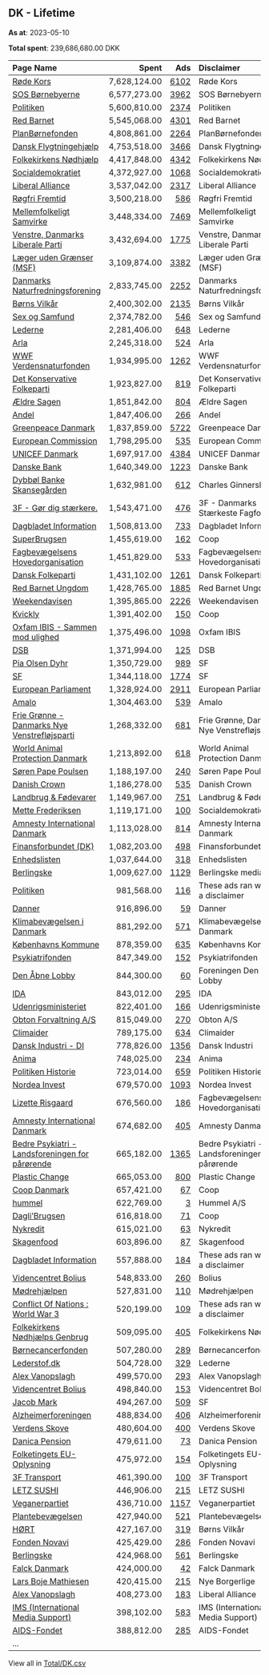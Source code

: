 ## DK - Lifetime
**As at**: 2023-05-10

**Total spent**: 239,686,680.00 DKK

|Page Name|Spent|Ads|Disclaimer|
|:---|---:|---:|:---|
|[Røde Kors](https://www.facebook.com/65929129383)|7,628,124.00|[6102](https://www.facebook.com/ads/library/?active_status=all&ad_type=political_and_issue_ads&country=DK&view_all_page_id=65929129383&search_type=page&media_type=all)|Røde Kors|
|[SOS Børnebyerne](https://www.facebook.com/26458152911)|6,577,273.00|[3962](https://www.facebook.com/ads/library/?active_status=all&ad_type=political_and_issue_ads&country=DK&view_all_page_id=26458152911&search_type=page&media_type=all)|SOS Børnebyerne|
|[Politiken](https://www.facebook.com/12860228293)|5,600,810.00|[2374](https://www.facebook.com/ads/library/?active_status=all&ad_type=political_and_issue_ads&country=DK&view_all_page_id=12860228293&search_type=page&media_type=all)|Politiken|
|[Red Barnet](https://www.facebook.com/67571270393)|5,545,068.00|[4301](https://www.facebook.com/ads/library/?active_status=all&ad_type=political_and_issue_ads&country=DK&view_all_page_id=67571270393&search_type=page&media_type=all)|Red Barnet|
|[PlanBørnefonden](https://www.facebook.com/399210657232918)|4,808,861.00|[2264](https://www.facebook.com/ads/library/?active_status=all&ad_type=political_and_issue_ads&country=DK&view_all_page_id=399210657232918&search_type=page&media_type=all)|PlanBørnefonden|
|[Dansk Flygtningehjælp](https://www.facebook.com/116227401722605)|4,753,518.00|[3466](https://www.facebook.com/ads/library/?active_status=all&ad_type=political_and_issue_ads&country=DK&view_all_page_id=116227401722605&search_type=page&media_type=all)|Dansk Flygtningehjælp|
|[Folkekirkens Nødhjælp](https://www.facebook.com/276770505228)|4,417,848.00|[4342](https://www.facebook.com/ads/library/?active_status=all&ad_type=political_and_issue_ads&country=DK&view_all_page_id=276770505228&search_type=page&media_type=all)|Folkekirkens Nødhjælp|
|[Socialdemokratiet](https://www.facebook.com/41459763029)|4,372,927.00|[1068](https://www.facebook.com/ads/library/?active_status=all&ad_type=political_and_issue_ads&country=DK&view_all_page_id=41459763029&search_type=page&media_type=all)|Socialdemokratiet|
|[Liberal Alliance](https://www.facebook.com/106952222676974)|3,537,042.00|[2317](https://www.facebook.com/ads/library/?active_status=all&ad_type=political_and_issue_ads&country=DK&view_all_page_id=106952222676974&search_type=page&media_type=all)|Liberal Alliance|
|[Røgfri Fremtid](https://www.facebook.com/1677055535924085)|3,500,218.00|[586](https://www.facebook.com/ads/library/?active_status=all&ad_type=political_and_issue_ads&country=DK&view_all_page_id=1677055535924085&search_type=page&media_type=all)|Røgfri Fremtid|
|[Mellemfolkeligt Samvirke](https://www.facebook.com/5624899398)|3,448,334.00|[7469](https://www.facebook.com/ads/library/?active_status=all&ad_type=political_and_issue_ads&country=DK&view_all_page_id=5624899398&search_type=page&media_type=all)|Mellemfolkeligt Samvirke|
|[Venstre, Danmarks Liberale Parti](https://www.facebook.com/21465928829)|3,432,694.00|[1775](https://www.facebook.com/ads/library/?active_status=all&ad_type=political_and_issue_ads&country=DK&view_all_page_id=21465928829&search_type=page&media_type=all)|Venstre, Danmarks Liberale Parti|
|[Læger uden Grænser (MSF)](https://www.facebook.com/99632942471)|3,109,874.00|[3382](https://www.facebook.com/ads/library/?active_status=all&ad_type=political_and_issue_ads&country=DK&view_all_page_id=99632942471&search_type=page&media_type=all)|Læger uden Grænser (MSF)|
|[Danmarks Naturfredningsforening](https://www.facebook.com/38507331439)|2,833,745.00|[2252](https://www.facebook.com/ads/library/?active_status=all&ad_type=political_and_issue_ads&country=DK&view_all_page_id=38507331439&search_type=page&media_type=all)|Danmarks Naturfredningsforening|
|[Børns Vilkår](https://www.facebook.com/72672361910)|2,400,302.00|[2135](https://www.facebook.com/ads/library/?active_status=all&ad_type=political_and_issue_ads&country=DK&view_all_page_id=72672361910&search_type=page&media_type=all)|Børns Vilkår|
|[Sex og Samfund](https://www.facebook.com/250994288337708)|2,374,782.00|[546](https://www.facebook.com/ads/library/?active_status=all&ad_type=political_and_issue_ads&country=DK&view_all_page_id=250994288337708&search_type=page&media_type=all)|Sex og Samfund|
|[Lederne](https://www.facebook.com/167891603415958)|2,281,406.00|[648](https://www.facebook.com/ads/library/?active_status=all&ad_type=political_and_issue_ads&country=DK&view_all_page_id=167891603415958&search_type=page&media_type=all)|Lederne|
|[Arla](https://www.facebook.com/220361474643059)|2,245,318.00|[524](https://www.facebook.com/ads/library/?active_status=all&ad_type=political_and_issue_ads&country=DK&view_all_page_id=220361474643059&search_type=page&media_type=all)|Arla|
|[WWF Verdensnaturfonden](https://www.facebook.com/155596147784577)|1,934,995.00|[1262](https://www.facebook.com/ads/library/?active_status=all&ad_type=political_and_issue_ads&country=DK&view_all_page_id=155596147784577&search_type=page&media_type=all)|WWF Verdensnaturfonden|
|[Det Konservative Folkeparti](https://www.facebook.com/39233495912)|1,923,827.00|[819](https://www.facebook.com/ads/library/?active_status=all&ad_type=political_and_issue_ads&country=DK&view_all_page_id=39233495912&search_type=page&media_type=all)|Det Konservative Folkeparti|
|[Ældre Sagen](https://www.facebook.com/126543540781090)|1,851,842.00|[804](https://www.facebook.com/ads/library/?active_status=all&ad_type=political_and_issue_ads&country=DK&view_all_page_id=126543540781090&search_type=page&media_type=all)|Ældre Sagen|
|[Andel](https://www.facebook.com/101875098313543)|1,847,406.00|[266](https://www.facebook.com/ads/library/?active_status=all&ad_type=political_and_issue_ads&country=DK&view_all_page_id=101875098313543&search_type=page&media_type=all)|Andel|
|[Greenpeace Danmark](https://www.facebook.com/55365680705)|1,837,859.00|[5722](https://www.facebook.com/ads/library/?active_status=all&ad_type=political_and_issue_ads&country=DK&view_all_page_id=55365680705&search_type=page&media_type=all)|Greenpeace Danmark|
|[European Commission](https://www.facebook.com/107898832590939)|1,798,295.00|[535](https://www.facebook.com/ads/library/?active_status=all&ad_type=political_and_issue_ads&country=DK&view_all_page_id=107898832590939&search_type=page&media_type=all)|European Commission|
|[UNICEF Danmark](https://www.facebook.com/63691965101)|1,697,917.00|[4384](https://www.facebook.com/ads/library/?active_status=all&ad_type=political_and_issue_ads&country=DK&view_all_page_id=63691965101&search_type=page&media_type=all)|UNICEF Danmark|
|[Danske Bank](https://www.facebook.com/130388840342741)|1,640,349.00|[1223](https://www.facebook.com/ads/library/?active_status=all&ad_type=political_and_issue_ads&country=DK&view_all_page_id=130388840342741&search_type=page&media_type=all)|Danske Bank|
|[Dybbøl Banke Skansegården](https://www.facebook.com/864373427248898)|1,632,981.00|[612](https://www.facebook.com/ads/library/?active_status=all&ad_type=political_and_issue_ads&country=DK&view_all_page_id=864373427248898&search_type=page&media_type=all)|Charles Ginnerskov|
|[3F - Gør dig stærkere.](https://www.facebook.com/109012749124622)|1,543,471.00|[476](https://www.facebook.com/ads/library/?active_status=all&ad_type=political_and_issue_ads&country=DK&view_all_page_id=109012749124622&search_type=page&media_type=all)|3F - Danmarks Stærkeste Fagforening|
|[Dagbladet Information](https://www.facebook.com/66328502645)|1,508,813.00|[733](https://www.facebook.com/ads/library/?active_status=all&ad_type=political_and_issue_ads&country=DK&view_all_page_id=66328502645&search_type=page&media_type=all)|Dagbladet Information|
|[SuperBrugsen](https://www.facebook.com/125934997444897)|1,455,619.00|[162](https://www.facebook.com/ads/library/?active_status=all&ad_type=political_and_issue_ads&country=DK&view_all_page_id=125934997444897&search_type=page&media_type=all)|Coop|
|[Fagbevægelsens Hovedorganisation](https://www.facebook.com/261599053881378)|1,451,829.00|[533](https://www.facebook.com/ads/library/?active_status=all&ad_type=political_and_issue_ads&country=DK&view_all_page_id=261599053881378&search_type=page&media_type=all)|Fagbevægelsens Hovedorganisation|
|[Dansk Folkeparti](https://www.facebook.com/520449347983427)|1,431,102.00|[1261](https://www.facebook.com/ads/library/?active_status=all&ad_type=political_and_issue_ads&country=DK&view_all_page_id=520449347983427&search_type=page&media_type=all)|Dansk Folkeparti|
|[Red Barnet Ungdom](https://www.facebook.com/146956228206)|1,428,765.00|[1885](https://www.facebook.com/ads/library/?active_status=all&ad_type=political_and_issue_ads&country=DK&view_all_page_id=146956228206&search_type=page&media_type=all)|Red Barnet Ungdom|
|[Weekendavisen](https://www.facebook.com/867877683280051)|1,395,865.00|[2226](https://www.facebook.com/ads/library/?active_status=all&ad_type=political_and_issue_ads&country=DK&view_all_page_id=867877683280051&search_type=page&media_type=all)|Weekendavisen|
|[Kvickly](https://www.facebook.com/90497015205)|1,391,402.00|[150](https://www.facebook.com/ads/library/?active_status=all&ad_type=political_and_issue_ads&country=DK&view_all_page_id=90497015205&search_type=page&media_type=all)|Coop|
|[Oxfam IBIS - Sammen mod ulighed](https://www.facebook.com/144965885963)|1,375,496.00|[1098](https://www.facebook.com/ads/library/?active_status=all&ad_type=political_and_issue_ads&country=DK&view_all_page_id=144965885963&search_type=page&media_type=all)|Oxfam IBIS|
|[DSB](https://www.facebook.com/116269191760882)|1,371,994.00|[125](https://www.facebook.com/ads/library/?active_status=all&ad_type=political_and_issue_ads&country=DK&view_all_page_id=116269191760882&search_type=page&media_type=all)|DSB|
|[Pia Olsen Dyhr](https://www.facebook.com/49348971479)|1,350,729.00|[989](https://www.facebook.com/ads/library/?active_status=all&ad_type=political_and_issue_ads&country=DK&view_all_page_id=49348971479&search_type=page&media_type=all)|SF|
|[SF](https://www.facebook.com/74796954245)|1,344,118.00|[1774](https://www.facebook.com/ads/library/?active_status=all&ad_type=political_and_issue_ads&country=DK&view_all_page_id=74796954245&search_type=page&media_type=all)|SF|
|[European Parliament](https://www.facebook.com/178362315106)|1,328,924.00|[2911](https://www.facebook.com/ads/library/?active_status=all&ad_type=political_and_issue_ads&country=DK&view_all_page_id=178362315106&search_type=page&media_type=all)|European Parliament|
|[Amalo](https://www.facebook.com/122577072476986)|1,304,463.00|[539](https://www.facebook.com/ads/library/?active_status=all&ad_type=political_and_issue_ads&country=DK&view_all_page_id=122577072476986&search_type=page&media_type=all)|Amalo|
|[Frie Grønne - Danmarks Nye Venstrefløjsparti](https://www.facebook.com/104695404710124)|1,268,332.00|[681](https://www.facebook.com/ads/library/?active_status=all&ad_type=political_and_issue_ads&country=DK&view_all_page_id=104695404710124&search_type=page&media_type=all)|Frie Grønne, Danmarks Nye Venstrefløjsparti|
|[World Animal Protection Danmark](https://www.facebook.com/33588644626)|1,213,892.00|[618](https://www.facebook.com/ads/library/?active_status=all&ad_type=political_and_issue_ads&country=DK&view_all_page_id=33588644626&search_type=page&media_type=all)|World Animal Protection Danmark|
|[Søren Pape Poulsen](https://www.facebook.com/952334508116178)|1,188,197.00|[240](https://www.facebook.com/ads/library/?active_status=all&ad_type=political_and_issue_ads&country=DK&view_all_page_id=952334508116178&search_type=page&media_type=all)|Søren Pape Poulsen|
|[Danish Crown](https://www.facebook.com/1270634403002717)|1,186,278.00|[535](https://www.facebook.com/ads/library/?active_status=all&ad_type=political_and_issue_ads&country=DK&view_all_page_id=1270634403002717&search_type=page&media_type=all)|Danish Crown|
|[Landbrug & Fødevarer](https://www.facebook.com/1507997959501973)|1,149,967.00|[751](https://www.facebook.com/ads/library/?active_status=all&ad_type=political_and_issue_ads&country=DK&view_all_page_id=1507997959501973&search_type=page&media_type=all)|Landbrug & Fødevarer|
|[Mette Frederiksen](https://www.facebook.com/57497067718)|1,119,171.00|[100](https://www.facebook.com/ads/library/?active_status=all&ad_type=political_and_issue_ads&country=DK&view_all_page_id=57497067718&search_type=page&media_type=all)|Socialdemokratiet|
|[Amnesty International Danmark](https://www.facebook.com/36664432940)|1,113,028.00|[814](https://www.facebook.com/ads/library/?active_status=all&ad_type=political_and_issue_ads&country=DK&view_all_page_id=36664432940&search_type=page&media_type=all)|Amnesty International Danmark|
|[Finansforbundet (DK)](https://www.facebook.com/194089010674568)|1,082,203.00|[498](https://www.facebook.com/ads/library/?active_status=all&ad_type=political_and_issue_ads&country=DK&view_all_page_id=194089010674568&search_type=page&media_type=all)|Finansforbundet (DK)|
|[Enhedslisten](https://www.facebook.com/223040066022)|1,037,644.00|[318](https://www.facebook.com/ads/library/?active_status=all&ad_type=political_and_issue_ads&country=DK&view_all_page_id=223040066022&search_type=page&media_type=all)|Enhedslisten|
|[Berlingske](https://www.facebook.com/12787473132)|1,009,627.00|[1129](https://www.facebook.com/ads/library/?active_status=all&ad_type=political_and_issue_ads&country=DK&view_all_page_id=12787473132&search_type=page&media_type=all)|Berlingske media|
|[Politiken](https://www.facebook.com/12860228293)|981,568.00|[116](https://www.facebook.com/ads/library/?active_status=all&ad_type=political_and_issue_ads&country=DK&view_all_page_id=12860228293&search_type=page&media_type=all)|These ads ran without a disclaimer|
|[Danner](https://www.facebook.com/133707013355759)|916,896.00|[59](https://www.facebook.com/ads/library/?active_status=all&ad_type=political_and_issue_ads&country=DK&view_all_page_id=133707013355759&search_type=page&media_type=all)|Danner|
|[Klimabevægelsen i Danmark](https://www.facebook.com/350495955072656)|881,292.00|[571](https://www.facebook.com/ads/library/?active_status=all&ad_type=political_and_issue_ads&country=DK&view_all_page_id=350495955072656&search_type=page&media_type=all)|Klimabevægelsen i Danmark|
|[Københavns Kommune](https://www.facebook.com/437410226312057)|878,359.00|[635](https://www.facebook.com/ads/library/?active_status=all&ad_type=political_and_issue_ads&country=DK&view_all_page_id=437410226312057&search_type=page&media_type=all)|Københavns Kommune|
|[Psykiatrifonden](https://www.facebook.com/59143726810)|847,349.00|[152](https://www.facebook.com/ads/library/?active_status=all&ad_type=political_and_issue_ads&country=DK&view_all_page_id=59143726810&search_type=page&media_type=all)|Psykiatrifonden|
|[Den Åbne Lobby](https://www.facebook.com/107920251695087)|844,300.00|[60](https://www.facebook.com/ads/library/?active_status=all&ad_type=political_and_issue_ads&country=DK&view_all_page_id=107920251695087&search_type=page&media_type=all)|Foreningen Den Åbne Lobby|
|[IDA](https://www.facebook.com/154415494575789)|843,012.00|[295](https://www.facebook.com/ads/library/?active_status=all&ad_type=political_and_issue_ads&country=DK&view_all_page_id=154415494575789&search_type=page&media_type=all)|IDA|
|[Udenrigsministeriet](https://www.facebook.com/1933946066835612)|822,401.00|[166](https://www.facebook.com/ads/library/?active_status=all&ad_type=political_and_issue_ads&country=DK&view_all_page_id=1933946066835612&search_type=page&media_type=all)|Udenrigsministeriet|
|[Obton Forvaltning A/S](https://www.facebook.com/748887235210811)|815,049.00|[270](https://www.facebook.com/ads/library/?active_status=all&ad_type=political_and_issue_ads&country=DK&view_all_page_id=748887235210811&search_type=page&media_type=all)|Obton A/S|
|[Climaider](https://www.facebook.com/2047554945456852)|789,175.00|[634](https://www.facebook.com/ads/library/?active_status=all&ad_type=political_and_issue_ads&country=DK&view_all_page_id=2047554945456852&search_type=page&media_type=all)|Climaider|
|[Dansk Industri - DI](https://www.facebook.com/141343589252160)|778,826.00|[1356](https://www.facebook.com/ads/library/?active_status=all&ad_type=political_and_issue_ads&country=DK&view_all_page_id=141343589252160&search_type=page&media_type=all)|Dansk Industri|
|[Anima](https://www.facebook.com/22030968736)|748,025.00|[234](https://www.facebook.com/ads/library/?active_status=all&ad_type=political_and_issue_ads&country=DK&view_all_page_id=22030968736&search_type=page&media_type=all)|Anima|
|[Politiken Historie](https://www.facebook.com/1704424023182897)|723,014.00|[659](https://www.facebook.com/ads/library/?active_status=all&ad_type=political_and_issue_ads&country=DK&view_all_page_id=1704424023182897&search_type=page&media_type=all)|Politiken Historie|
|[Nordea Invest](https://www.facebook.com/144098125661833)|679,570.00|[1093](https://www.facebook.com/ads/library/?active_status=all&ad_type=political_and_issue_ads&country=DK&view_all_page_id=144098125661833&search_type=page&media_type=all)|Nordea Invest|
|[Lizette Risgaard](https://www.facebook.com/547601668763372)|676,560.00|[186](https://www.facebook.com/ads/library/?active_status=all&ad_type=political_and_issue_ads&country=DK&view_all_page_id=547601668763372&search_type=page&media_type=all)|Fagbevægelsens Hovedorganisation|
|[Amnesty International Danmark](https://www.facebook.com/36664432940)|674,682.00|[405](https://www.facebook.com/ads/library/?active_status=all&ad_type=political_and_issue_ads&country=DK&view_all_page_id=36664432940&search_type=page&media_type=all)|Amnesty Danmark|
|[Bedre Psykiatri - Landsforeningen for pårørende](https://www.facebook.com/276145368333)|665,182.00|[1365](https://www.facebook.com/ads/library/?active_status=all&ad_type=political_and_issue_ads&country=DK&view_all_page_id=276145368333&search_type=page&media_type=all)|Bedre Psykiatri - Landsforeningen for pårørende|
|[Plastic Change](https://www.facebook.com/246977185497434)|665,053.00|[800](https://www.facebook.com/ads/library/?active_status=all&ad_type=political_and_issue_ads&country=DK&view_all_page_id=246977185497434&search_type=page&media_type=all)|Plastic Change|
|[Coop Danmark](https://www.facebook.com/10150141618795408)|657,421.00|[67](https://www.facebook.com/ads/library/?active_status=all&ad_type=political_and_issue_ads&country=DK&view_all_page_id=10150141618795408&search_type=page&media_type=all)|Coop|
|[hummel](https://www.facebook.com/6490973258)|622,769.00|[3](https://www.facebook.com/ads/library/?active_status=all&ad_type=political_and_issue_ads&country=DK&view_all_page_id=6490973258&search_type=page&media_type=all)|Hummel A/S|
|[Dagli’Brugsen](https://www.facebook.com/784211188333860)|616,818.00|[71](https://www.facebook.com/ads/library/?active_status=all&ad_type=political_and_issue_ads&country=DK&view_all_page_id=784211188333860&search_type=page&media_type=all)|Coop|
|[Nykredit](https://www.facebook.com/131736756881546)|615,021.00|[63](https://www.facebook.com/ads/library/?active_status=all&ad_type=political_and_issue_ads&country=DK&view_all_page_id=131736756881546&search_type=page&media_type=all)|Nykredit|
|[Skagenfood](https://www.facebook.com/112664272109384)|603,896.00|[87](https://www.facebook.com/ads/library/?active_status=all&ad_type=political_and_issue_ads&country=DK&view_all_page_id=112664272109384&search_type=page&media_type=all)|Skagenfood|
|[Dagbladet Information](https://www.facebook.com/66328502645)|557,888.00|[184](https://www.facebook.com/ads/library/?active_status=all&ad_type=political_and_issue_ads&country=DK&view_all_page_id=66328502645&search_type=page&media_type=all)|These ads ran without a disclaimer|
|[Videncentret Bolius](https://www.facebook.com/304554445813)|548,833.00|[260](https://www.facebook.com/ads/library/?active_status=all&ad_type=political_and_issue_ads&country=DK&view_all_page_id=304554445813&search_type=page&media_type=all)|Bolius|
|[Mødrehjælpen](https://www.facebook.com/131935326880890)|527,831.00|[110](https://www.facebook.com/ads/library/?active_status=all&ad_type=political_and_issue_ads&country=DK&view_all_page_id=131935326880890&search_type=page&media_type=all)|Mødrehjælpen|
|[Conflict Of Nations : World War 3](https://www.facebook.com/339810463063059)|520,199.00|[109](https://www.facebook.com/ads/library/?active_status=all&ad_type=political_and_issue_ads&country=DK&view_all_page_id=339810463063059&search_type=page&media_type=all)|These ads ran without a disclaimer|
|[Folkekirkens Nødhjælps Genbrug](https://www.facebook.com/759082797552576)|509,095.00|[405](https://www.facebook.com/ads/library/?active_status=all&ad_type=political_and_issue_ads&country=DK&view_all_page_id=759082797552576&search_type=page&media_type=all)|Folkekirkens Nødhjælp|
|[Børnecancerfonden](https://www.facebook.com/287306323369)|507,280.00|[289](https://www.facebook.com/ads/library/?active_status=all&ad_type=political_and_issue_ads&country=DK&view_all_page_id=287306323369&search_type=page&media_type=all)|Børnecancerfonden|
|[Lederstof.dk](https://www.facebook.com/102154048301476)|504,728.00|[329](https://www.facebook.com/ads/library/?active_status=all&ad_type=political_and_issue_ads&country=DK&view_all_page_id=102154048301476&search_type=page&media_type=all)|Lederne|
|[Alex Vanopslagh](https://www.facebook.com/671022293105597)|499,570.00|[293](https://www.facebook.com/ads/library/?active_status=all&ad_type=political_and_issue_ads&country=DK&view_all_page_id=671022293105597&search_type=page&media_type=all)|Alex Vanopslagh|
|[Videncentret Bolius](https://www.facebook.com/304554445813)|498,840.00|[153](https://www.facebook.com/ads/library/?active_status=all&ad_type=political_and_issue_ads&country=DK&view_all_page_id=304554445813&search_type=page&media_type=all)|Videncentret Bolius|
|[Jacob Mark](https://www.facebook.com/69985338410)|494,267.00|[509](https://www.facebook.com/ads/library/?active_status=all&ad_type=political_and_issue_ads&country=DK&view_all_page_id=69985338410&search_type=page&media_type=all)|SF|
|[Alzheimerforeningen](https://www.facebook.com/191547430887338)|488,834.00|[406](https://www.facebook.com/ads/library/?active_status=all&ad_type=political_and_issue_ads&country=DK&view_all_page_id=191547430887338&search_type=page&media_type=all)|Alzheimerforeningen|
|[Verdens Skove](https://www.facebook.com/183887801641951)|480,604.00|[400](https://www.facebook.com/ads/library/?active_status=all&ad_type=political_and_issue_ads&country=DK&view_all_page_id=183887801641951&search_type=page&media_type=all)|Verdens Skove|
|[Danica Pension](https://www.facebook.com/1988450301399589)|479,611.00|[73](https://www.facebook.com/ads/library/?active_status=all&ad_type=political_and_issue_ads&country=DK&view_all_page_id=1988450301399589&search_type=page&media_type=all)|Danica Pension|
|[Folketingets EU-Oplysning](https://www.facebook.com/633648073469576)|475,972.00|[154](https://www.facebook.com/ads/library/?active_status=all&ad_type=political_and_issue_ads&country=DK&view_all_page_id=633648073469576&search_type=page&media_type=all)|Folketingets EU-Oplysning|
|[3F Transport](https://www.facebook.com/104544224264943)|461,390.00|[100](https://www.facebook.com/ads/library/?active_status=all&ad_type=political_and_issue_ads&country=DK&view_all_page_id=104544224264943&search_type=page&media_type=all)|3F Transport|
|[LETZ SUSHI](https://www.facebook.com/178793372195)|446,906.00|[215](https://www.facebook.com/ads/library/?active_status=all&ad_type=political_and_issue_ads&country=DK&view_all_page_id=178793372195&search_type=page&media_type=all)|LETZ SUSHI|
|[Veganerpartiet](https://www.facebook.com/2109922459023773)|436,710.00|[1157](https://www.facebook.com/ads/library/?active_status=all&ad_type=political_and_issue_ads&country=DK&view_all_page_id=2109922459023773&search_type=page&media_type=all)|Veganerpartiet|
|[Plantebevægelsen](https://www.facebook.com/136775899834790)|427,940.00|[521](https://www.facebook.com/ads/library/?active_status=all&ad_type=political_and_issue_ads&country=DK&view_all_page_id=136775899834790&search_type=page&media_type=all)|Plantebevægelsen|
|[HØRT](https://www.facebook.com/105511328705392)|427,167.00|[319](https://www.facebook.com/ads/library/?active_status=all&ad_type=political_and_issue_ads&country=DK&view_all_page_id=105511328705392&search_type=page&media_type=all)|Børns Vilkår|
|[Fonden Novavi](https://www.facebook.com/1643818125897989)|425,429.00|[286](https://www.facebook.com/ads/library/?active_status=all&ad_type=political_and_issue_ads&country=DK&view_all_page_id=1643818125897989&search_type=page&media_type=all)|Fonden Novavi|
|[Berlingske](https://www.facebook.com/12787473132)|424,968.00|[561](https://www.facebook.com/ads/library/?active_status=all&ad_type=political_and_issue_ads&country=DK&view_all_page_id=12787473132&search_type=page&media_type=all)|Berlingske|
|[Falck Danmark](https://www.facebook.com/223690937691260)|424,000.00|[42](https://www.facebook.com/ads/library/?active_status=all&ad_type=political_and_issue_ads&country=DK&view_all_page_id=223690937691260&search_type=page&media_type=all)|Falck Danmark|
|[Lars Boje Mathiesen](https://www.facebook.com/398454550257699)|420,415.00|[215](https://www.facebook.com/ads/library/?active_status=all&ad_type=political_and_issue_ads&country=DK&view_all_page_id=398454550257699&search_type=page&media_type=all)|Nye Borgerlige|
|[Alex Vanopslagh](https://www.facebook.com/671022293105597)|408,273.00|[183](https://www.facebook.com/ads/library/?active_status=all&ad_type=political_and_issue_ads&country=DK&view_all_page_id=671022293105597&search_type=page&media_type=all)|Liberal Alliance|
|[IMS (International Media Support)](https://www.facebook.com/19176473894)|398,102.00|[583](https://www.facebook.com/ads/library/?active_status=all&ad_type=political_and_issue_ads&country=DK&view_all_page_id=19176473894&search_type=page&media_type=all)|IMS (International Media Support)|
|[AIDS-Fondet](https://www.facebook.com/167887506877)|388,812.00|[285](https://www.facebook.com/ads/library/?active_status=all&ad_type=political_and_issue_ads&country=DK&view_all_page_id=167887506877&search_type=page&media_type=all)|AIDS-Fondet|
|...||||

View all in [Total/DK.csv](../../MetaData/Total/DK.csv)
